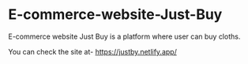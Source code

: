 # E-commerce-website-Just-Buy
E-commerce website Just Buy is a platform where user can buy cloths. 

You can check the site at- https://justby.netlify.app/

